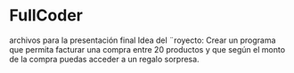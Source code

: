 # FullCoder
archivos para la presentación final
Idea del ¨royecto: Crear un programa que permita facturar una compra entre 20 productos y que según el monto de la compra puedas acceder a un regalo sorpresa. 
